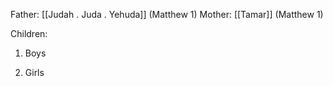 Father: [[Judah . Juda . Yehuda]] (Matthew 1)
Mother: [[Tamar]] (Matthew 1)

Children:
1) Boys
	
2) Girls
	